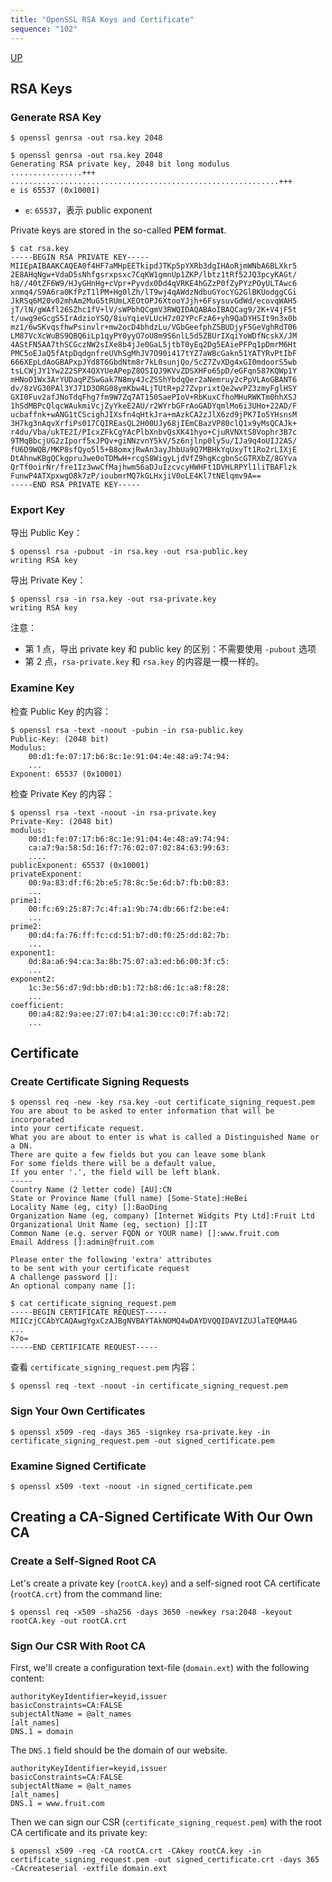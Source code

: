 ```yaml
---
title: "OpenSSL RSA Keys and Certificate"
sequence: "102"
---
```


[UP](/pki.html)


## RSA Keys

### Generate RSA Key

```text
$ openssl genrsa -out rsa.key 2048
```

```text
$ openssl genrsa -out rsa.key 2048
Generating RSA private key, 2048 bit long modulus
................+++
............................................................+++
e is 65537 (0x10001)
```

- `e`: `65537`，表示 public exponent

Private keys are stored in the so-called **PEM format**.

```text
$ cat rsa.key 
-----BEGIN RSA PRIVATE KEY-----
MIIEpAIBAAKCAQEA0f4HF7aMHpEETkipdJTKp5pYXRb3dgIHAoRjmWNbA6BLXkr5
2E8AHqNgw+VdaD5sNhfgsrxpsxc7CqKW1gmnUp1ZKP/lbtz1tRf52JQ3pcyKAGt/
h8//40tZF6W9/HJyGHnHg+cVpr+Pyvdx0Dd4qVRKE4hGZzP0fZyPYzPOyULTAwc6
xnmq4/S9A6ra0KfPzT1lPM+Hg0lZh/lT9wj4qAWdzNdbuGYocYG2GlBKUodggCGi
JkRSq6M20v02mhAm2MuG5tRUmLXEOtOPJ6XtooYJjh+6FsysuvGdWd/ecovqWAH5
jT/lN/gWAfl26SZhc1fV+lV/sWPbhQCgmV3RWQIDAQABAoIBAQCag9/2K+V4jF5t
t/uwg9eGcgS5IrAdzioYSQ/8iuYqieVLUcH7z02YPcFzA6+yh9QaDYHSIt9n3x0b
mz1/6wSKvqsfhwPsinvlr+mw2ocD4bhdzLu/VGbGeefphZSBUDjyF5GeVghRdT06
LM87VcXcWuBS9QBQ6iLp1qyPY0yyO7oU8m9S6nlL5d5ZBUrIXqiYoWDfNcskX/JM
4AStFN5AA7thSCGczNW2sIXe8b4jJe0GaL5jtbT0yEq2Dg5EAiePFPq1pDmrM6Ht
PMC5oEJaQ5fAtpDqdgnfreUVhSgMhJV7O90i417tYZ7aWBcGakn51YATYRvPtIbF
666XEpLdAoGBAPxpJYd8T6GbdNtm8r7kL0sunjQo/ScZ7ZvXDg4xGI0mdoorS5wb
tsLCWjJY1Yw2Z2SPX4QXYUeAPepZ8OSIQJ9KVvZDSXHFo65pD/eGFqn587KQWp1Y
mHNoO1Wx3ArYUDaqPZSwGak7N8my4JcZSShYbdqQer2aNemruy2cPpVLAoGBANT6
dv/8zVG30PAl3YJ71D3ORG08ymKbw4LjTUtR+p27ZvprixtQe2wvPZ3zmyFglHSY
GXI0Fuv2afJNoTdqFhg7fm9W7Zq7AT150SaePIoV+RbKuxCfhoMHuRWKTm0hhXSJ
1hSdMBPcQlqcWAukmiVcjZyYkeE2AU/r2WYrbGFrAoGADYqmlMo6i3UHo+22AD/F
ucbaffnk+wANG1tCScighJIXsfn4qHtkJra+mAzkCA2zJlX6zd9jPK7Io5YHsnsM
3H7kg3nAqvXrfiPs017CQIREasQL2H00UJy68jIEmCBazVP80clQ1x9yMsQCAJk+
r4du/Vba/ukTE2I/PIcxZFkCgYAcPlbXnbvQsXK41hyo+CjuRVNXtS8Vophr3B7c
9TMqBbcjUG2zIporf5xJPQv+giNNzvnY5kV/5z6njlnp0ly5u/IJa9q4oUIJ2AS/
fU6D9WQB/MKP8sfQyo5l5+B8omxjRwAn3ayJhbUa9Q7MBHkYqUxyTt1Ro2rLIXjE
DtAhnwKBgQCkgpruJwe0oTDMwH+rcgS8WigyLjdVfZ9hgKcgbnScGTRXbZ/8GYva
QrTf0oirNr/fre1Iz3wwCfMajhwm56aDJuIzcvcyHWHFt1DVHLRPYl1liTBAFlzk
FunwP4ATXpxwgO8k7zP/ioubmrMQ7kGLHxjiV0oLE4Kl7tNElqmv9A==
-----END RSA PRIVATE KEY-----
```

### Export Key

导出 Public Key：

```text
$ openssl rsa -pubout -in rsa.key -out rsa-public.key
writing RSA key
```

导出 Private Key：

```text
$ openssl rsa -in rsa.key -out rsa-private.key
writing RSA key
```

注意：

- 第 1 点，导出 private key 和 public key 的区别：不需要使用 `-pubout` 选项
- 第 2 点，`rsa-private.key` 和 `rsa.key` 的内容是一模一样的。

### Examine Key

检查 Public Key 的内容：

```text
$ openssl rsa -text -noout -pubin -in rsa-public.key
Public-Key: (2048 bit)
Modulus:
    00:d1:fe:07:17:b6:8c:1e:91:04:4e:48:a9:74:94:
    ...
Exponent: 65537 (0x10001)
```

检查 Private Key 的内容：

```text
$ openssl rsa -text -noout -in rsa-private.key
Private-Key: (2048 bit)
modulus:
    00:d1:fe:07:17:b6:8c:1e:91:04:4e:48:a9:74:94:
    ca:a7:9a:58:5d:16:f7:76:02:07:02:84:63:99:63:
    ....
publicExponent: 65537 (0x10001)
privateExponent:
    00:9a:83:df:f6:2b:e5:78:8c:5e:6d:b7:fb:b0:83:
    ...
prime1:
    00:fc:69:25:87:7c:4f:a1:9b:74:db:66:f2:be:e4:
    ...
prime2:
    00:d4:fa:76:ff:fc:cd:51:b7:d0:f0:25:dd:82:7b:
    ...
exponent1:
    0d:8a:a6:94:ca:3a:8b:75:07:a3:ed:b6:00:3f:c5:
    ...
exponent2:
    1c:3e:56:d7:9d:bb:d0:b1:72:b8:d6:1c:a8:f8:28:
    ...
coefficient:
    00:a4:82:9a:ee:27:07:b4:a1:30:cc:c0:7f:ab:72:
    ...
```

## Certificate

### Create Certificate Signing Requests

```text
$ openssl req -new -key rsa.key -out certificate_signing_request.pem
You are about to be asked to enter information that will be incorporated
into your certificate request.
What you are about to enter is what is called a Distinguished Name or a DN.
There are quite a few fields but you can leave some blank
For some fields there will be a default value,
If you enter '.', the field will be left blank.
-----
Country Name (2 letter code) [AU]:CN
State or Province Name (full name) [Some-State]:HeBei
Locality Name (eg, city) []:BaoDing
Organization Name (eg, company) [Internet Widgits Pty Ltd]:Fruit Ltd
Organizational Unit Name (eg, section) []:IT
Common Name (e.g. server FQDN or YOUR name) []:www.fruit.com
Email Address []:admin@fruit.com

Please enter the following 'extra' attributes
to be sent with your certificate request
A challenge password []:
An optional company name []:
```

```text
$ cat certificate_signing_request.pem
-----BEGIN CERTIFICATE REQUEST-----
MIICzjCCAbYCAQAwgYgxCzAJBgNVBAYTAkNOMQ4wDAYDVQQIDAVIZUJlaTEQMA4G
...
K7o=
-----END CERTIFICATE REQUEST-----
```

查看 `certificate_signing_request.pem` 内容：

```text
$ openssl req -text -noout -in certificate_signing_request.pem
```

### Sign Your Own Certificates

```text
$ openssl x509 -req -days 365 -signkey rsa-private.key -in certificate_signing_request.pem -out signed_certificate.pem
```

### Examine Signed Certificate

```text
$ openssl x509 -text -noout -in signed_certificate.pem
```

## Creating a CA-Signed Certificate With Our Own CA

### Create a Self-Signed Root CA

Let's create a private key (`rootCA.key`) and
a self-signed root CA certificate (`rootCA.crt`) from the command line:

```text
$ openssl req -x509 -sha256 -days 3650 -newkey rsa:2048 -keyout rootCA.key -out rootCA.crt
```

### Sign Our CSR With Root CA

First, we'll create a configuration text-file (`domain.ext`) with the following content:

```text
authorityKeyIdentifier=keyid,issuer
basicConstraints=CA:FALSE
subjectAltName = @alt_names
[alt_names]
DNS.1 = domain
```

The `DNS.1` field should be the domain of our website.

```text
authorityKeyIdentifier=keyid,issuer
basicConstraints=CA:FALSE
subjectAltName = @alt_names
[alt_names]
DNS.1 = www.fruit.com
```

Then we can sign our CSR (`certificate_signing_request.pem`) with the root CA certificate
and its private key:

```text
$ openssl x509 -req -CA rootCA.crt -CAkey rootCA.key -in certificate_signing_request.pem -out signed_certificate.crt -days 365 -CAcreateserial -extfile domain.ext
```
